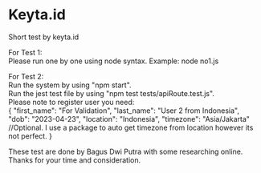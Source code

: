 # Keyta.id
Short test by keyta.id

For Test 1: <br>
Please run one by one using node syntax. Example: node no1.js<br>

For Test 2:<br>
Run the system by using "npm start".<br>
Run the jest test file by using "npm test tests/apiRoute.test.js".<br>
Please note to register user you need:<br>
{
    "first_name": "For Validation",
    "last_name": "User 2 from Indonesia",
    "dob": "2023-04-23",
    "location": "Indonesia",
    "timezone": "Asia/Jakarta" //Optional. I use a package to auto get timezone from location however its not perfect.
}

These test are done by Bagus Dwi Putra with some researching online.
Thanks for your time and consideration.
